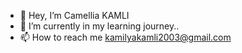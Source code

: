- 👋 Hey, I’m Camellia KAMLI
- 🌱 I’m currently in my learning journey..
- 📫 How to reach me kamilyakamli2003@gmail.com


